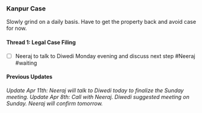 ### Kanpur Case
Slowly grind on a daily basis. Have to get the property back and avoid case for now. 
#### Thread 1: Legal Case Filing
- [ ] Neeraj to talk to Diwedi Monday evening and discuss next step #Neeraj #waiting



#### Previous Updates
*Update Apr 11th: Neeraj will talk to Diwedi today to finalize the Sunday meeting.*
*Update Apr 8th: Call with Neeraj. Diwedi suggested meeting on Sunday. Neeraj will confirm tomorrow.*